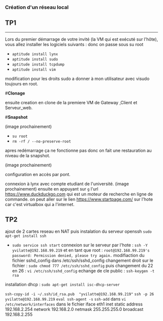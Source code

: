 ### **Création d'un réseau local**

## **TP1**
----------
Lors du premier démarrage de votre invité (la VM qui est exécuté sur l'hôte), vous allez installer les
logiciels suivants : donc on passe sous su root

* `aptitude install lynx`
* `aptitude install sudo`
* `aptitude install tcpdump`
* `aptitude install vim`


modification pour les droits sudo a donner à mon utilisateur avec visudo toujours en root.

#**Clonage**

ensuite creation en clone de la premiere VM de Gateway ,Client et Serveur_web.

#**Snapshot**

(image prochainement)

* `su root`
* `rm -rf / --no-preserve-root`

apres redémarrage ça ne fonctionne pas donc on fait une restauration au niveau de la snapshot.

(image prochainement)

configuration en accès par pont.

connexion à lynx avec compte etudiant de l'université.
(image prochainement)
ensuite en appuyant sur `g` l'url  https://www.duckduckgo.com qui est un moteur de recherche en ligne de commande.
on peut aller sur le lien https://www.startpage.com/ sur l'hote car c'est virtualbox qui a l'internet.

## **TP2**

ajout de 2 cartes reseau en NAT
puis instalation du serveur openssh `sudo apt-get install ssh`
- `sudo service ssh start`
connexion sur le serveur par l'hote : `ssh -Y yvilatte@192.168.99.219`
et en tant que root : `root@192.168.99.219's password: Permission denied, please try again.`
modifiaction du fichier sshd_config dans /etc/ssh/sshd_config
changement droit sur le fichier : `sudo chmod 777 /etc/ssh/sshd_config`
puis changement du 22 en 26 : `vi /etc/ssh/sshd_config`
echange de cle public : `ssh-keygen -t rsa`


installation dhcp : `sudo apt-get install isc-dhcp-server`

`ssh-copy-id -i ~/.ssh/id_rsa.pub  "yvilatte@192.168.99.219"`
`ssh -p 26  yvilatte@192.168.99.219`
`eval ssh-agent -s`
`ssh-add`
dans `vi /etc/network/interfaces`
dans le fichier 
    iface eth1 inet static
    address 192.168.2.254
    network 192.168.2.0
    netmask 255.255.255.0
    broadcast 192.168.2.255





